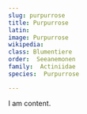 ```yaml
---
slug: purpurrose
title: Purpurrose
latin:
image: Purpurrose
wikipedia: 
class: Blumentiere
order:  Seeanemonen
family:  Actiniidae
species:  Purpurrose

---
```


I am content.
